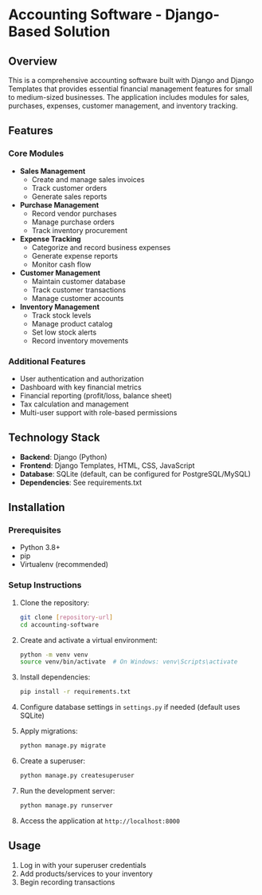 # Accounting Software - Django-Based Solution

## Overview

This is a comprehensive accounting software built with Django and Django Templates that provides essential financial management features for small to medium-sized businesses. The application includes modules for sales, purchases, expenses, customer management, and inventory tracking.

## Features

### Core Modules
- **Sales Management**
  - Create and manage sales invoices
  - Track customer orders
  - Generate sales reports
- **Purchase Management**
  - Record vendor purchases
  - Manage purchase orders
  - Track inventory procurement
- **Expense Tracking**
  - Categorize and record business expenses
  - Generate expense reports
  - Monitor cash flow
- **Customer Management**
  - Maintain customer database
  - Track customer transactions
  - Manage customer accounts
- **Inventory Management**
  - Track stock levels
  - Manage product catalog
  - Set low stock alerts
  - Record inventory movements

### Additional Features
- User authentication and authorization
- Dashboard with key financial metrics
- Financial reporting (profit/loss, balance sheet)
- Tax calculation and management
- Multi-user support with role-based permissions

## Technology Stack

- **Backend**: Django (Python)
- **Frontend**: Django Templates, HTML, CSS, JavaScript
- **Database**: SQLite (default, can be configured for PostgreSQL/MySQL)
- **Dependencies**: See requirements.txt

## Installation

### Prerequisites
- Python 3.8+
- pip
- Virtualenv (recommended)

### Setup Instructions

1. Clone the repository:
   ```bash
   git clone [repository-url]
   cd accounting-software
   ```

2. Create and activate a virtual environment:
   ```bash
   python -m venv venv
   source venv/bin/activate  # On Windows: venv\Scripts\activate
   ```

3. Install dependencies:
   ```bash
   pip install -r requirements.txt
   ```

4. Configure database settings in `settings.py` if needed (default uses SQLite)

5. Apply migrations:
   ```bash
   python manage.py migrate
   ```

6. Create a superuser:
   ```bash
   python manage.py createsuperuser
   ```

7. Run the development server:
   ```bash
   python manage.py runserver
   ```

8. Access the application at `http://localhost:8000`

## Usage

1. Log in with your superuser credentials
4. Add products/services to your inventory
5. Begin recording transactions
